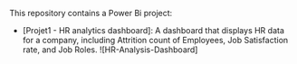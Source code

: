 This repository contains a Power Bi project:

- [Projet1 - HR analytics dashboard]: A dashboard that displays HR data for a company, including Attrition count of Employees, Job Satisfaction rate, and Job Roles.
![HR-Analysis-Dashboard]
